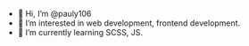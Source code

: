 - 👋 Hi, I’m @pauly106
- 👀 I’m interested in web development, frontend development.
- 🌱 I’m currently learning SCSS, JS.

